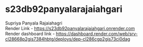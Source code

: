 # s23db92panyalarajaiahgari
Supriya Panyala Rajaiahagri<br>
Render Link - https://s23db92panyalarajaiahgari.onrender.com <br>
Render dashboard link - https://dashboard.render.com/web/srv-cl28668p2gis7384hbtg/deploys/dep-cl286cgp2gis73cj0dag
